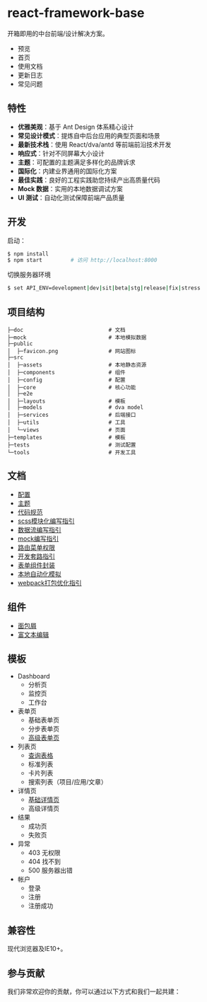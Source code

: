 # react-framework-base
开箱即用的中台前端/设计解决方案。

- 预览
- 首页
- 使用文档
- 更新日志
- 常见问题

## 特性

- **优雅美观**：基于 Ant Design 体系精心设计
- **常见设计模式**：提炼自中后台应用的典型页面和场景
- **最新技术栈**：使用 React/dva/antd 等前端前沿技术开发
- **响应式**：针对不同屏幕大小设计
- **主题**：可配置的主题满足多样化的品牌诉求
- **国际化**：内建业界通用的国际化方案
- **最佳实践**：良好的工程实践助您持续产出高质量代码
- **Mock 数据**：实用的本地数据调试方案
- **UI 测试**：自动化测试保障前端产品质量

## 开发

启动：
```bash
$ npm install
$ npm start         # 访问 http://localhost:8000
```

切换服务器环境
```bash
$ set API_ENV=development|dev|sit|beta|stg|release|fix|stress
```

## 项目结构
```
├─doc                           # 文档
├─mock                          # 本地模拟数据
├─public
│  ├─favicon.png                # 网站图标
├─src
│  ├─assets                     # 本地静态资源
│  ├─components                 # 组件
│  ├─config                     # 配置
│  ├─core                       # 核心功能
│  ├─e2e                
│  ├─layouts                    # 模板
│  ├─models                     # dva model
│  ├─services                   # 后端接口
│  ├─utils                      # 工具
│  └─views                      # 页面
├─templates                     # 模板
├─tests                         # 测试配置
└─tools                         # 开发工具
```

## 文档
- [配置](./doc/配置.md)
- [主题](./doc/主题.md)
- [代码规范](./doc/代码规范.md)
- [scss模块化编写指引](./doc/scss模块化编写指引.md)
- [数据流编写指引](./doc/数据流编写指引.md)
- [mock编写指引](./doc/mock编写指引.md)
- [路由菜单权限](./doc/路由菜单权限.md)
- [开发套路指引](./doc/开发套路指引.md)
- [表单组件封装](./doc/表单组件封装.md)
- [本地自动化模拟](./doc/本地自动化模拟.md)
- [webpack打包优化指引](./doc/webpack打包优化指引.md)

## 组件
- [面包屑](./doc/面包屑.md)
- [富文本编辑](./src/components/Editor/README.md)

## 模板
- Dashboard
  - 分析页
  - 监控页
  - 工作台
- 表单页
  - 基础表单页
  - 分步表单页
  - [高级表单页](./templates/模板-表单页-高级表单页/README.md)
- 列表页
  - [查询表格](./doc/模板-列表页-查询表格/README.md)
  - 标准列表
  - 卡片列表
  - 搜索列表（项目/应用/文章）
- 详情页
  - [基础详情页](./doc/模板-详情页-基础详情页/README.md)
  - 高级详情页
- 结果
  - 成功页
  - 失败页
- 异常
  - 403 无权限
  - 404 找不到
  - 500 服务器出错
- 帐户
  - 登录
  - 注册
  - 注册成功
  
## 兼容性

现代浏览器及IE10+。

## 参与贡献

我们非常欢迎你的贡献，你可以通过以下方式和我们一起共建：
